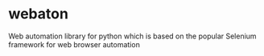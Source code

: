 # webaton
Web automation library for python which is based on the popular Selenium framework for web browser automation
